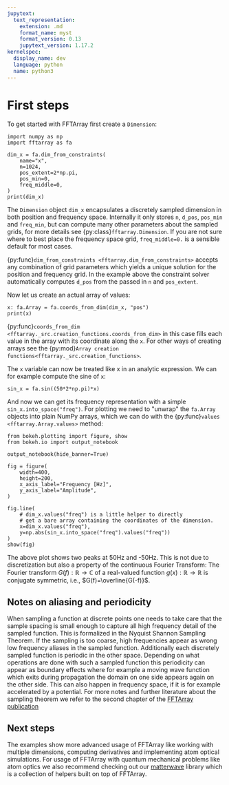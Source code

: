 ```yaml
---
jupytext:
  text_representation:
    extension: .md
    format_name: myst
    format_version: 0.13
    jupytext_version: 1.17.2
kernelspec:
  display_name: dev
  language: python
  name: python3
---
```


# First steps

To get started with FFTArray first create a `Dimension`:
```{code-cell} ipython3
import numpy as np
import fftarray as fa

dim_x = fa.dim_from_constraints(
    name="x",
    n=1024,
    pos_extent=2*np.pi,
    pos_min=0,
    freq_middle=0,
)
print(dim_x)
```
The `Dimension` object `dim_x` encapsulates a discretely sampled dimension in both position and frequency space.
Internally it only stores `n`, `d_pos`, `pos_min` and `freq_min`, but can compute many other parameters about the sampled grids, for more details see {py:class}`fftarray.Dimension`.
If you are not sure where to best place the frequency space grid, `freq_middle=0.` is a sensible default for most cases.

{py:func}`dim_from_constraints <fftarray.dim_from_constraints>` accepts any combination of grid parameters which yields a unique solution for the position and frequency grid.
In the example above the constraint solver automatically computes `d_pos` from the passed in `n` and `pos_extent`.

Now let us create an actual array of values:
```{code-cell} ipython3
x: fa.Array = fa.coords_from_dim(dim_x, "pos")
print(x)
```
{py:func}`coords_from_dim <fftarray._src.creation_functions.coords_from_dim>` in this case fills each value in the array with its coordinate along the `x`.
For other ways of creating arrays see the {py:mod}`Array creation functions<fftarray._src.creation_functions>`.

The `x` variable can now be treated like x in an analytic expression.
We can for example compute the sine of `x`:
```{code-cell} ipython3
sin_x = fa.sin((50*2*np.pi)*x)
```

And now we can get its frequency representation with a simple `sin_x.into_space("freq")`.
For plotting we need to "unwrap" the `fa.Array` objects into plain NumPy arrays, which we can do with the {py:func}`values <fftarray.Array.values>` method:
```{code-cell} ipython3
from bokeh.plotting import figure, show
from bokeh.io import output_notebook

output_notebook(hide_banner=True)

fig = figure(
    width=400,
    height=200,
    x_axis_label="Frequency [Hz]",
    y_axis_label="Amplitude",
)

fig.line(
    # dim_x.values("freq") is a little helper to directly
    # get a bare array containing the coordinates of the dimension.
    x=dim_x.values("freq"),
    y=np.abs(sin_x.into_space("freq").values("freq"))
)
show(fig)
```
The above plot shows two peaks at 50Hz and -50Hz.
This is not due to discretization but also a property of the continuous Fourier Transform:
The Fourier transform $G(f): \mathbb{R} \to \mathbb{C}$ of a real-valued function $g(x): \mathbb{R} \to \mathbb{R}$ is conjugate symmetric, i.e., $G(f)=\overline{G(-f)}$.

## Notes on aliasing and periodicity

When sampling a function at discrete points one needs to take care that the sample spacing is small enough to capture all high frequency detail of the sampled function.
This is formalized in the Nyquist Shannon Sampling Theorem.
If the sampling is too coarse, high frequencies appear as wrong low frequency aliases in the sampled function.
Additionally each discretely sampled function is periodic in the other space.
Depending on what operations are done with such a sampled function this periodicity can appear as boundary effects where for example a moving wave function which exits during propagation the domain on one side appears again on the other side.
This can also happen in frequency space, if it is for example accelerated by a potential.
For more notes and further literature about the sampling theorem we refer to the second chapter of the [FFTArray publication](unpublished)

## Next steps

The examples show more advanced usage of FFTArray like working with multiple dimensions, computing derivatives and implementing atom optical simulations.
For usage of FFTArray with quantum mechanical problems like atom optics we also recommend checking out our [matterwave](https://github.com/QSTheory/matterwave) library which is a collection of helpers built on top of FFTArray.